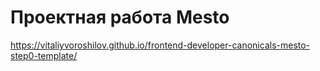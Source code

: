 # Проектная работа Mesto

https://vitaliyvoroshilov.github.io/frontend-developer-canonicals-mesto-step0-template/
